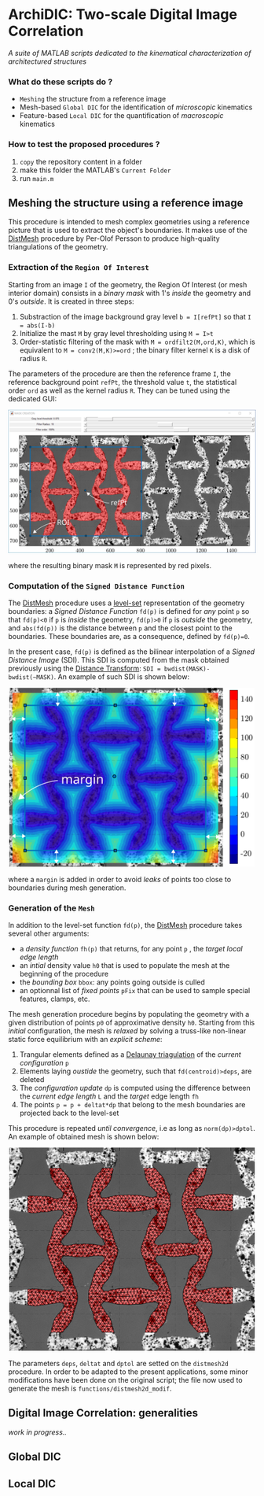 # ArchiDIC: Two-scale Digital Image Correlation
*A suite of MATLAB scripts dedicated to the kinematical characterization of architectured structures*

### What do these scripts do ?
- `Meshing` the structure from a reference image
- Mesh-based `Global DIC` for the identification of *microscopic* kinematics
- Feature-based `Local DIC` for the quantification of *macroscopic* kinematics

### How to test the proposed procedures ?
1. `copy` the repository content in a folder
2. make this folder the MATLAB's `Current Folder`
3. run `main.m`



## Meshing the structure using a reference image

This procedure is intended to mesh complex geometries using a reference picture that is used to extract the object's boundaries.
It makes use of the [DistMesh](http://persson.berkeley.edu/distmesh/) procedure by Per-Olof Persson to produce high-quality triangulations of the geometry.


### Extraction of the `Region Of Interest`

Starting from an image `I` of the geometry, the Region Of Interest (or mesh interior domain) consists in a *binary mask* with 1's *inside* the geometry and 0's *outside*.
It is created in three steps:
1. Substraction of the image background gray level `b = I[refPt]` so that `I = abs(I-b)`
2. Initialize the mast `M` by gray level thresholding using `M = I>t`
3. Order-statistic filtering of the mask with `M = ordfilt2(M,ord,K)`, which is equivalent to `M = conv2(M,K)>=ord` ; the binary filter kernel `K` is a disk of radius `R`.

The parameters of the procedure are then the reference frame `I`, the reference background point `refPt`, the threshold value `t`, the statistical order `ord` as well as the kernel radius `R`. They can be tuned using the dedicated GUI:

<p align="center"> 
  <img alt="Screenshot: Mask Creation Figure" src="doc/MASK.svg" width="800"/> 
</p>

where the resulting binary mask `M` is represented by red pixels.


### Computation of the `Signed Distance Function`

The [DistMesh](http://persson.berkeley.edu/distmesh/) procedure uses a [level-set](https://en.wikipedia.org/wiki/Level_set) representation of the geometry boundaries: a *Signed Distance Function* `fd(p)` is defined for *any* point `p` so that `fd(p)<0` if `p` is *inside* the geometry, `fd(p)>0` if `p` is *outside* the geometry, and `abs(fd(p))` is the distance between `p` and the closest point to the boundaries. These boundaries are, as a consequence, defined by `fd(p)=0`.

In the present case, `fd(p)` is defined as the bilinear interpolation of a *Signed Distance Image* (SDI). This SDI is computed from the mask obtained previously using the [Distance Transform](https://en.wikipedia.org/wiki/Distance_transform): `SDI = bwdist(MASK)-bwdist(~MASK)`. An example of such SDI is shown below:

<p align="center"> 
  <img alt="Screenshot: Signed Distance Image" src="doc/SDI.svg" width="500"/> 
</p>

where a `margin` is added in order to avoid *leaks* of points too close to boundaries during mesh generation.


### Generation of the `Mesh`

In addition to the level-set function `fd(p)`, the [DistMesh](http://persson.berkeley.edu/distmesh/) procedure takes several other arguments:
- a *density function* `fh(p)` that returns, for any point `p` , the *target local edge length* 
- an *intial* density value `h0` that is used to populate the mesh at the beginning of the procedure
- the *bounding box* `bbox`: any points going outside is culled
- an optionnal list of *fixed points* `pFix` that can be used to sample special features, clamps, etc.

The mesh generation procedure begins by populating the geometry with a given distribution of points `p0` of approximative density `h0`. Starting from this *initial* configuration, the mesh is *relaxed* by solving a truss-like non-linear static force equilibrium with an *explicit scheme*:

1. Trangular elements defined as a [Delaunay triagulation](https://en.wikipedia.org/wiki/Delaunay_triangulation) of the *current configuration* `p`
2. Elements laying *oustide* the geometry, such that `fd(centroid)>deps`, are deleted
3. The *configuration update* `dp` is computed using the difference between the *current edge length* `L` and the *target* edge length `fh`
4. The points `p = p + deltat*dp` that belong to the mesh boundaries are projected back to the level-set

This procedure is repeated *until convergence*, i.e as long as `norm(dp)>dptol`. An example of obtained mesh is shown below:

<p align="center"> 
  <img alt="Screenshot: DistMesh" src="doc/DistMesh.png" width="500"/> 
</p>

The parameters `deps`, `deltat` and `dptol` are setted on the `distmesh2d` procedure. In order to be adapted to the present applications, some minor modifications have been done on the original script; the file now used to generate the mesh is `functions/distmesh2d_modif`.



## Digital Image Correlation: generalities
*work in progress..*

## Global DIC


## Local DIC
